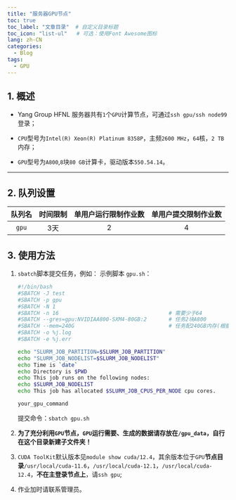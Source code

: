 ```yaml
---
title: "服务器GPU节点"
toc: true
toc_label: "文章目录"  # 自定义目录标题
toc_icon: "list-ul"   # 可选：使用Font Awesome图标
lang: zh-CN
categories:
  - Blog
tags:
  - GPU
---
```


## 1. 概述

- Yang Group HFNL 服务器共有`1`个`GPU`计算节点，可通过`ssh gpu/ssh node99`登录；

- `CPU`型号为`Intel(R) Xeon(R) Platinum 8358P`，主频`2600 MHz`，`64`核，`2 TB` 内存；

- `GPU`型号为`A800`,`8`块`80 GB`计算卡，驱动版本`550.54.14`。

---

## 2. 队列设置

| **队列名**       | **时间限制** | **单用户运行限制作业数** | **单用户提交限制作业数** |
|:----------------:|:-----------:|:-----------------------:|:-----------------------:|
| `gpu`           | 3天         | 2                      |  4                   |

## 3. 使用方法

1. `sbatch`脚本提交任务，例如：
    示例脚本 `gpu.sh`：

    ```bash
    #!/bin/bash
    #SBATCH -J test
    #SBATCH -p gpu
    #SBATCH -N 1
    #SBATCH -n 16                                   # 需要少于64
    #SBATCH --gres=gpu:NVIDIAA800-SXM4-80GB:2       # 任务2块A800
    #SBATCH --mem=240G                              # 任务配240GB内存(根据应用调整)
    #SBATCH -o %j.log
    #SBATCH -e %j.err

    echo "SLURM_JOB_PARTITION=$SLURM_JOB_PARTITION"
    echo "SLURM_JOB_NODELIST=$SLURM_JOB_NODELIST"
    echo Time is `date`
    echo Directory is $PWD
    echo This job runs on the following nodes:
    echo $SLURM_JOB_NODELIST
    echo This job has allocated $SLURM_JOB_CPUS_PER_NODE cpu cores.

    your_gpu_command
    ```

    提交命令：`sbatch gpu.sh`
2. **为了充分利用`GPU`节点，`GPU`运行需要、生成的数据请存放在`/gpu_data`，自行在这个目录新建子文件夹！**
3. `CUDA ToolKit`默认版本见`module show cuda/12.4`，其余版本位于`GPU`**节点目录**`/usr/local/cuda-11.6`，`/usr/local/cuda-12.1`，`/usr/local/cuda-12.4`，**不在主登录节点上**，请`ssh gpu`;
4. 作业加时请联系管理员。
